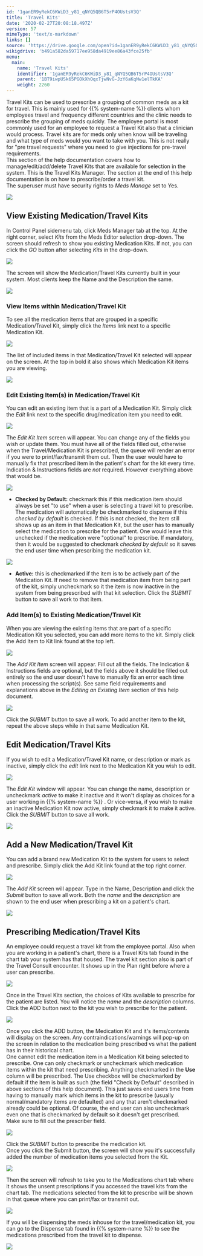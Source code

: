 ```yaml
---
id: '1ganER9yRekC6KWiD3_y81_qNYQ5QB6T5rP4OUstsV3Q'
title: 'Travel Kits'
date: '2020-02-27T20:08:18.497Z'
version: 57
mimeType: 'text/x-markdown'
links: []
source: 'https://drive.google.com/open?id=1ganER9yRekC6KWiD3_y81_qNYQ5QB6T5rP4OUstsV3Q'
wikigdrive: 'b491a582da59717ee958da4919ee86a43fce25fb'
menu:
  main:
    name: 'Travel Kits'
    identifier: '1ganER9yRekC6KWiD3_y81_qNYQ5QB6T5rP4OUstsV3Q'
    parent: '1BT9iwpUSk65PGOkXhOqxTjwNvG-JzY6aKqNw1elTkKA'
    weight: 2260
---
```

Travel Kits can be used to prescribe a grouping of common meds as a kit for travel. This is mainly used for {{% system-name %}} clients whom employees travel and frequency different countries and the clinic needs to prescribe the grouping of meds quickly. The employee portal is most commonly used for an employee to request a Travel Kit also that a clinician would process. Travel kits are for meds only when know will be traveling and what type of meds would you want to take with you. This is not really for "pre travel requests" where you need to give injections for pre-travel requirements.  
This section of the help documentation covers how to manage/edit/add/delete Travel Kits that are available for selection in the system. This is the Travel Kits Manager. The section at the end of this help documentation is on how to prescribe/order a travel kit.  
The superuser must have security rights to *Meds Manage* set to Yes.
  
![](../travel-kits.assets/5c304d9a462e706ccc44e7e262cfee0c.png)  

  
## View Existing Medication/Travel Kits  
  
In Control Panel sidemenu tab, click Meds Manager tab at the top. At the right corner, select *Kits* from the Meds Editor selection drop-down. The screen should refresh to show you existing Medication Kits. If not, you can click the *GO* button after selecting *Kits* in the drop-down.
  
![](../travel-kits.assets/5b18853f099e3dd7cc2c4e45c964f53c.png)  

The screen will show the Medication/Travel Kits currently built in your system. Most clients keep the Name and the Description the same.
  
![](../travel-kits.assets/50207b5c338b6dc361be355d411ab38c.png)  

  
### View Items within Medication/Travel Kit  
  
To see all the medication items that are grouped in a specific Medication/Travel Kit, simply click the *Items* link next to a specific Medication Kit.
  
![](../travel-kits.assets/f104496771b0fba3929c32bcf776b54d.png)  

The list of included items in that Medication/Travel Kit selected will appear on the screen. At the top in bold it also shows which Medication Kit items you are viewing.
  
![](../travel-kits.assets/ca19ce35fe36fcea10760508e07c830e.png)  

  
### Edit Existing Item(s) in Medication/Travel Kit  
  
You can edit an existing item that is a part of a Medication Kit. Simply click the *Edit* link next to the specific drug/medication item you need to edit.
  
![](../travel-kits.assets/2c64bcb3ca562d6a39abd5f5791a0701.png)  

The *Edit Kit Item* screen will appear. You can change any of the fields you wish or update them. You must have all of the fields filled out, otherwise when the Travel/Medication Kit is prescribed, the queue will render an error if you were to print/fax/transmit them out. Then the user would have to manually fix that prescribed item in the patient's chart for the kit every time. Indication & Instructions fields are *not* required. However everything above that would be.
  
![](../travel-kits.assets/26940bd6be6eb38166e039c4f2b01f0f.png)  

* <strong>Checked by Default:</strong> checkmark this if this medication item should always be set "to use" when a user is selecting a travel kit to prescribe. The medication will automatically be checkmarked to dispense if this <em>checked by default</em> is checked. If this is not checked, the item still shows up as an item in that Medication Kit, but the user has to manually select the medication to prescribe for the patient. One would leave this unchecked if the medication were "optional" to prescribe. If mandatory, then it would be suggested to checkmark <em>checked by default</em> so it saves the end user time when prescribing the medication kit.
  
![](../travel-kits.assets/8dca015e56f023789e0929ec423b9895.png)  

* <strong>Active:</strong> this is checkmarked if the item is to be actively part of the Medication Kit. If need to remove that medication item from being part of the kit, simply uncheckmark so it the item is now inactive in the system from being prescribed with that kit selection.
Click the *SUBMIT* button to save all work to that item.
  
### Add Item(s) to Existing Medication/Travel Kit  
  
When you are viewing the existing items that are part of a specific Medication Kit you selected, you can add more items to the kit. Simply click the Add Item to Kit link found at the top left.
  
![](../travel-kits.assets/9a5fa5212d18cea4111f8dff8e5cc3cd.png)  

The *Add Kit Item* screen will appear. Fill out all the fields. The Indication & Instructions fields are optional, but the fields above it should be filled out entirely so the end user doesn't have to manually fix an error each time when processing the script(s). See same field requirements and explanations above in the *Editing an Existing Item* section of this help document.
  
![](../travel-kits.assets/7c6e760762bd48877f499dc92fb3ea49.png)  

Click the *SUBMIT* button to save all work. To add another item to the kit, repeat the above steps while in that same Medication Kit.
  
## Edit Medication/Travel Kits  
  
If you wish to edit a Medication/Travel Kit name, or description or mark as inactive, simply click the *edit* link next to the Medication Kit you wish to edit.
  
![](../travel-kits.assets/c754948ff24595723cabba5acfbf7762.png)  

The *Edit Kit* window will appear. You can change the name, description or uncheckmark *active* to make it inactive and it won't display as choices for a user working in {{% system-name %}} . Or vice-versa, if you wish to make an inactive Medication Kit now active, simply checkmark it to make it active. Click the *SUBMIT* button to save all work.
  
![](../travel-kits.assets/3869899cc8cd06116fcb53924c058d1a.png)  

  
## Add a New Medication/Travel Kit  
  
You can add a brand new Medication Kit to the system for users to select and prescribe. Simply click the Add Kit link found at the top right corner.
  
![](../travel-kits.assets/248256aee19ab7cb65587d9cb05f465d.png)  

The *Add Kit* screen will appear. Type in the Name, Description and click the *Submit* button to save all work. Both the *name* and the *description* are shown to the end user when prescribing a kit on a patient's chart.
  
![](../travel-kits.assets/e6536b0534886b3fb25911cd38e6cbb7.png)  

  
## Prescribing Medication/Travel Kits  
  
An employee could request a travel kit from the employee portal. Also when you are working in a patient's chart, there is a Travel Kits tab found in the chart tab your system has that housed. The travel kit section also is part of the Travel Consult encounter. It shows up in the Plan right before where a user can prescribe.
  
![](../travel-kits.assets/526ead4332350dd4a80566f9df3ae6bd.png)  

Once in the Travel Kits section, the choices of Kits available to prescribe for the patient are listed. You will notice the *name* and the *description* columns. Click the ADD button next to the kit you wish to prescribe for the patient.
  
![](../travel-kits.assets/0a48473e51443cbf95f4633624eb6976.png)  

Once you click the ADD button, the Medication Kit and it's items/contents will display on the screen. Any contraindications/warnings will pop-up on the screen in relation to the medication being prescribed vs what the patient has in their historical chart.  
One cannot edit the medication item in a Medication Kit being selected to prescribe. One can only checkmark or uncheckmark which medication items within the kit that need prescribing. Anything checkmarked in the **Use** column will be prescribed. The Use checkbox will be checkmarked by default if the item is built as such (the field "Check by Default" described in above sections of this help document). This just saves end users time from having to manually mark which items in the kit to prescribe (usually normal/mandatory items are defaulted) and any that aren't checkmarked already could be optional. Of course, the end user can also uncheckmark even one that is checkmarked by default so it doesn't get prescribed.  
Make sure to fill out the prescriber field.
  
![](../travel-kits.assets/f5d744ed1952835ad0194834507071f3.png)  

Click the *SUBMIT* button to prescribe the medication kit.  
Once you click the Submit button, the screen will show you it's successfully added the number of medication items you selected from the Kit.
  
![](../travel-kits.assets/9a9eae7de7a3909a71d711fce90bdd13.png)  

Then the screen will refresh to take you to the Medications chart tab where it shows the unsent prescriptions if you accessed the travel kits from the chart tab. The medications selected from the kit to prescribe will be shown in that queue where you can print/fax or transmit out.
  
![](../travel-kits.assets/77bb641f0e7b83e3b50d9ff6c451b2a9.png)  

If you will be dispensing the meds inhouse for the travel/medication kit, you can go to the Dispense tab found in {{% system-name %}} to see the medications prescribed from the travel kit to dispense.
  
![](../travel-kits.assets/8c1ac3eaa44f9b441be803c91a7ded90.png)  

